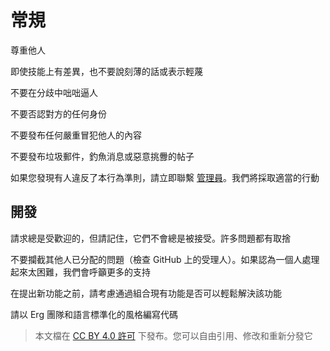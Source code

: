 # 常規

尊重他人

即使技能上有差異，也不要說刻薄的話或表示輕蔑

不要在分歧中咄咄逼人

不要否認對方的任何身份

不要發布任何嚴重冒犯他人的內容

不要發布垃圾郵件，釣魚消息或惡意挑釁的帖子

如果您發現有人違反了本行為準則，請立即聯繫 [管理員](moderation.erglang@gmail.com)。我們將採取適當的行動

## 開發

請求總是受歡迎的，但請記住，它們不會總是被接受。許多問題都有取捨

不要攔截其他人已分配的問題（檢查 GitHub 上的受理人）。如果認為一個人處理起來太困難，我們會呼籲更多的支持

在提出新功能之前，請考慮通過組合現有功能是否可以輕鬆解決該功能

請以 Erg 團隊和語言標準化的風格編寫代碼

> 本文檔在 [CC BY 4.0 許可](https://creativecommons.org/licenses/by/4.0/) 下發布。您可以自由引用、修改和重新分發它
